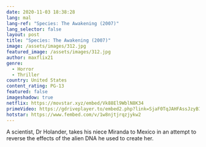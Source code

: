 ```yaml
---
date: 2020-11-03 18:38:28
lang: mal
lang-ref: "Species: The Awakening (2007)"
lang_selector: false
layout: post
title: "Species: The Awakening (2007)"
image: /assets/images/312.jpg
featured_image: /assets/images/312.jpg
author: maxflix21
genre:
  - Horror
  - Thriller
country: United States
content_rating: PG-13
featured: false
imageshadow: true
netflix: https://movstar.xyz/embed/Vk88El9WblN8K34
primeVideo: https://gdriveplayer.to/embed2.php?link=SjaF0TqJAHFAssJzyB1gxg1x4ZBEoHV%252BK59Rz5fXbwXis1QBt4XZdZiIFhLiZgRPCfqp91Os131aT0%252BHQin1VwfZ3y7ko%252Fid5bG3fPjWlgIIId3xjh7NXQ3aGLadbOrd8tgXYUDmtvXXn6XQy2IX9BwGOaaL%252Bq5ikEH7njBV6ynL35fI2Da9wW6nL6tgQ4SWU%253D
hotstar: https://www.fembed.com/v/1w8njtjrqzjykw2
---
```

A scientist, Dr Holander, takes his niece Miranda to Mexico in an attempt to reverse the effects of the alien DNA he used to create her.